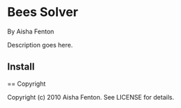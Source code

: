 # Bees Solver
By Aisha Fenton

Description goes here.

## Install


== Copyright

Copyright (c) 2010 Aisha Fenton. See LICENSE for details.

